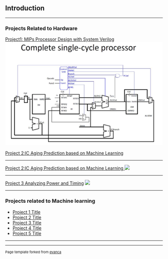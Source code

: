 ## Introduction

---

### Projects Related to Hardware 

[Project1: MIPs Processor Design with System Verilog](/sample_page1)
<img src="images/p1t1.jpg?raw=true"/>

[Project 2:IC Aging Prediction based on Machine Learning ](/sample_page2)

---
[Project 2:IC Aging Prediction based on Machine Learning ](/pdf/sample_presentation.pdf)
<img src="images/dummy_thumbnail.jpg?raw=true"/>

---
[Project 3 Analyzing Power and Timing](http://example.com/)
<img src="images/dummy_thumbnail.jpg?raw=true"/>

---

### Projects related to Machine learning

- [Project 1 Title](http://example.com/)
- [Project 2 Title](http://example.com/)
- [Project 3 Title](http://example.com/)
- [Project 4 Title](http://example.com/)
- [Project 5 Title](http://example.com/)

---




---
<p style="font-size:11px">Page template forked from <a href="https://github.com/evanca/quick-portfolio">evanca</a></p>
<!-- Remove above link if you don't want to attibute -->
